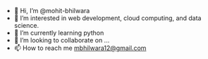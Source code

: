 - 👋 Hi, I’m @mohit-bhilwara
- 👀 I’m interested in web development, cloud computing, and data science. 
- 🌱 I’m currently learning python
- 💞️ I’m looking to collaborate on ...
- 📫 How to reach me mbhilwara12@gmail.com

<!---
mohit-bhilwara/mohit-bhilwara is a ✨ special ✨ repository because its `README.md` (this file) appears on your GitHub profile.
You can click the Preview link to take a look at your changes.
--->
